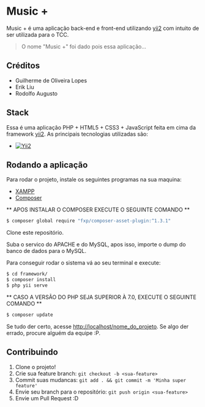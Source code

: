 # Music +
Music + é uma aplicação back-end e front-end utilizando [yii2](http://www.yiiframework.com/)
 com intuito de ser utilizada para o TCC.

> O nome "Music +" foi dado pois essa aplicação...

## Créditos
- Guilherme de Oliveira Lopes
- Erik Liu
- Rodolfo Augusto

## Stack
Essa é uma aplicação PHP + HTML5 + CSS3 + JavaScript feita em cima da framework [yii2](http://www.yiiframework.com/).
As principais tecnologias utilizadas são:

- [![Yii2](https://img.shields.io/badge/Powered_by-Yii_Framework-green.svg?style=flat)](http://www.yiiframework.com/)

## Rodando a aplicação
Para rodar o projeto, instale os seguintes programas na sua maquina:

- [XAMPP](https://www.apachefriends.org/pt_br/index.html)
- [Composer](https://getcomposer.org/)


** APOS INSTALAR O COMPOSER EXECUTE O SEGUINTE COMANDO **

```bash
$ composer global require "fxp/composer-asset-plugin:^1.3.1"
```

Clone este repositório.

Suba o servico do APACHE e do MySQL, apos isso, importe o dump do banco de dados para o MySQL.

Para conseguir rodar o sistema vá ao seu terminal e execute:

```bash
$ cd framework/
$ composer install
$ php yii serve
```

** CASO A VERSÃO DO PHP SEJA SUPERIOR À 7.0, EXECUTE O SEGUINTE COMANDO **

```bash
$ composer update
```

Se tudo der certo, acesse <http://localhost/nome_do_projeto>. Se algo der errado, procure alguém da equipe :P.

## Contribuindo
1. Clone o projeto!
2. Crie sua feature branch: `git checkout -b <sua-feature>`
3. Commit suas mudancas: `git add . && git commit -m 'Minha super feature'`
4. Envie seu branch para o repositório: `git push origin <sua-feature>`
5. Envie um Pull Request :D

